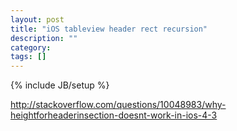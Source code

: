 ```yaml
---
layout: post
title: "iOS tableview header rect recursion"
description: ""
category: 
tags: []
---
```

{% include JB/setup %}


http://stackoverflow.com/questions/10048983/why-heightforheaderinsection-doesnt-work-in-ios-4-3